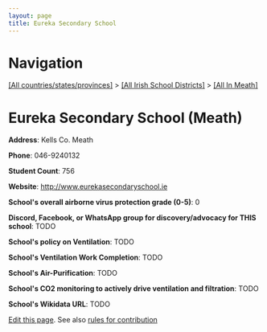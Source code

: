 ```yaml
---
layout: page
title: Eureka Secondary School
---
```

# Navigation

[[All countries/states/provinces]](../../..) > [[All Irish School Districts]](../..) > [[All In Meath]](..)

# Eureka Secondary School (Meath)

**Address**: Kells Co. Meath

**Phone**: 046-9240132

**Student Count**: 756

**Website**: <http://www.eurekasecondaryschool.ie>

**School's overall airborne virus protection grade (0-5)**: 0

**Discord, Facebook, or WhatsApp group for discovery/advocacy for THIS school**: TODO

**School's policy on Ventilation**: TODO

**School's Ventilation Work Completion**: TODO

**School's Air-Purification**: TODO

**School's CO2 monitoring to actively drive ventilation and filtration**: TODO

**School's Wikidata URL**: TODO


[Edit this page](https://github.com/ventilate-schools/Ireland/edit/main/./Meath/Eureka_Secondary_School.md). See also [rules for contribution](../../../contribution-rules/)